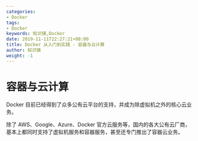 ```yaml
---
categories:
- Docker
tags:
- Docker  
keywords: 知识铺,Docker
date: 2019-11-11T22:27:21+08:00
title: Docker 从入门到实践 - 容器与云计算
author: 知识铺
weight: -1
---
```


# 容器与云计算

Docker 目前已经得到了众多公有云平台的支持，并成为除虚拟机之外的核心云业务。

除了 AWS、Google、Azure、Docker 官方云服务等，国内的各大公有云厂商，基本上都同时支持了虚拟机服务和容器服务，甚至还专门推出了容器云业务。